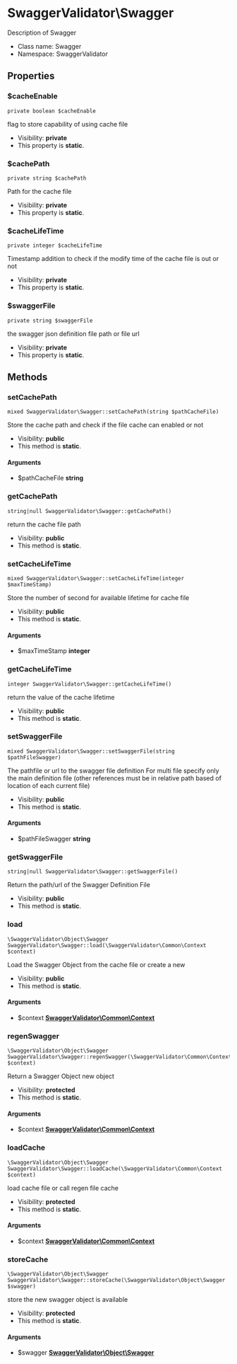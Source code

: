 SwaggerValidator\Swagger
===============

Description of Swagger




* Class name: Swagger
* Namespace: SwaggerValidator





Properties
----------


### $cacheEnable

    private boolean $cacheEnable

flag to store capability of using cache file



* Visibility: **private**
* This property is **static**.


### $cachePath

    private string $cachePath

Path for the cache file



* Visibility: **private**
* This property is **static**.


### $cacheLifeTime

    private integer $cacheLifeTime

Timestamp addition to check if the modify time of the cache file is out or not



* Visibility: **private**
* This property is **static**.


### $swaggerFile

    private string $swaggerFile

the swagger json definition file path or file url



* Visibility: **private**
* This property is **static**.


Methods
-------


### setCachePath

    mixed SwaggerValidator\Swagger::setCachePath(string $pathCacheFile)

Store the cache path and check if the file cache can enabled or not



* Visibility: **public**
* This method is **static**.


#### Arguments
* $pathCacheFile **string**



### getCachePath

    string|null SwaggerValidator\Swagger::getCachePath()

return the cache file path



* Visibility: **public**
* This method is **static**.




### setCacheLifeTime

    mixed SwaggerValidator\Swagger::setCacheLifeTime(integer $maxTimeStamp)

Store the number of second for available lifetime for cache file



* Visibility: **public**
* This method is **static**.


#### Arguments
* $maxTimeStamp **integer**



### getCacheLifeTime

    integer SwaggerValidator\Swagger::getCacheLifeTime()

return the value of the cache lifetime



* Visibility: **public**
* This method is **static**.




### setSwaggerFile

    mixed SwaggerValidator\Swagger::setSwaggerFile(string $pathFileSwagger)

The pathfile or url to the swagger file definition
For multi file specify only the main definition file (other references must be in relative path based of location of each current file)



* Visibility: **public**
* This method is **static**.


#### Arguments
* $pathFileSwagger **string**



### getSwaggerFile

    string|null SwaggerValidator\Swagger::getSwaggerFile()

Return the path/url of the Swagger Definition File



* Visibility: **public**
* This method is **static**.




### load

    \SwaggerValidator\Object\Swagger SwaggerValidator\Swagger::load(\SwaggerValidator\Common\Context $context)

Load the Swagger Object from the cache file or create a new



* Visibility: **public**
* This method is **static**.


#### Arguments
* $context **[SwaggerValidator\Common\Context](SwaggerValidator-Common-Context.md)**



### regenSwagger

    \SwaggerValidator\Object\Swagger SwaggerValidator\Swagger::regenSwagger(\SwaggerValidator\Common\Context $context)

Return a Swagger Object new object



* Visibility: **protected**
* This method is **static**.


#### Arguments
* $context **[SwaggerValidator\Common\Context](SwaggerValidator-Common-Context.md)**



### loadCache

    \SwaggerValidator\Object\Swagger SwaggerValidator\Swagger::loadCache(\SwaggerValidator\Common\Context $context)

load cache file or call regen file cache



* Visibility: **protected**
* This method is **static**.


#### Arguments
* $context **[SwaggerValidator\Common\Context](SwaggerValidator-Common-Context.md)**



### storeCache

    \SwaggerValidator\Object\Swagger SwaggerValidator\Swagger::storeCache(\SwaggerValidator\Object\Swagger $swagger)

store the new swagger object is available



* Visibility: **protected**
* This method is **static**.


#### Arguments
* $swagger **[SwaggerValidator\Object\Swagger](SwaggerValidator-Object-Swagger.md)**



